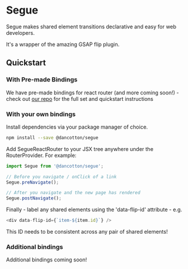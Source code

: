 # Segue

Segue makes shared element transitions declarative and easy for web developers.

It's a wrapper of the amazing GSAP flip plugin.

## Quickstart

### With Pre-made Bindings

We have pre-made bindings for react router (and more coming soon!) - check out [our repo](https://github.com/daniel-cotton/segue) for the full set and quickstart instructions

### With your own bindings

Install dependencies via your package manager of choice.
```bash
npm install --save @dancotton/segue
```

Add SegueReactRouter to your JSX tree anywhere under the RouterProvider. For example:
```javascript
import Segue from '@dancotton/segue';

// Before you navigate / onClick of a link
Segue.preNavigate();

// After you navigate and the new page has rendered
Segue.postNavigate();
```

Finally - label any shared elements using the 'data-flip-id' attribute - e.g. 
```javascript
<div data-flip-id={`item-${item.id}`} />
```

This ID needs to be consistent across any pair of shared elements!

### Additional bindings
Additional bindings coming soon!

